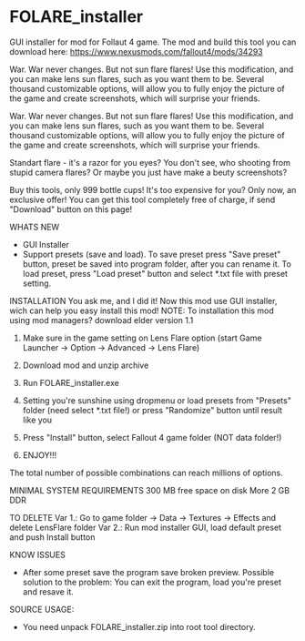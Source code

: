 # FOLARE_installer
GUI installer for mod for Follaut 4 game. The mod and build this tool you can download here: https://www.nexusmods.com/fallout4/mods/34293

War. War never changes.
But not sun flare flares! Use this modification, and you can make lens sun flares, such as you want them to be.
Several thousand customizable options, will allow you to fully enjoy the picture of the game and create screenshots, which will surprise your friends.

War. War never changes.
But not sun flare flares! Use this modification, and you can make lens sun flares, such as you want them to be.
Several thousand customizable options, will allow you to fully enjoy the picture of the game and create screenshots, which will surprise your friends.

Standart flare - it's a razor for you eyes?
You don't see, who shooting from stupid camera flares?
Or maybe you just have make a beuty screenshots?

Buy this tools, only 999 bottle cups!
It's too expensive for you? Only now, an exclusive offer! You can get this tool completely free of charge, if send "Download" button on this page!

WHATS NEW
 - GUI Installer
 - Support presets (save and load). To save preset press "Save preset" button, preset be saved into program folder, after you can rename it. To load preset, press "Load preset" button and select *.txt file with preset setting.

INSTALLATION
You ask me, and I did it!
Now this mod use GUI installer, wich can help you easy install this mod!
NOTE: To installation this mod using mod managers? download elder version 1.1

1. Make sure in the game setting on Lens Flare option (start Game Launcher -> Option -> Advanced -> Lens Flare)

2. Download mod and unzip archive
3. Run FOLARE_installer.exe
4. Setting you're sunshine using dropmenu or load presets from "Presets" folder (need select *.txt file!) or press "Randomize" button until result like you
5. Press "Install" button, select Fallout 4 game folder (NOT data folder!)
6. ENJOY!!!

The total number of possible combinations can reach millions of options.

MINIMAL SYSTEM REQUIREMENTS
300 MB free space on disk
More 2 GB DDR

TO DELETE
Var 1.: Go to game folder -> Data -> Textures -> Effects and delete LensFlare folder
Var 2.: Run mod installer GUI, load default preset and push Install button

KNOW ISSUES
 - After some preset save the program save broken preview. Possible solution to the problem: You can exit the program, load you're preset and resave it.

SOURCE USAGE:
 - You need unpack FOLARE_installer.zip into root tool directory.
